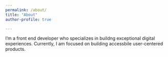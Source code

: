 ```yaml
---
permalink: /about/
title: "About"
author-profile: true

---
```


I’m a front end developer who specializes in buildng exceptional digital experiences. Currently, I am focused on building accessbile user-centered products.


